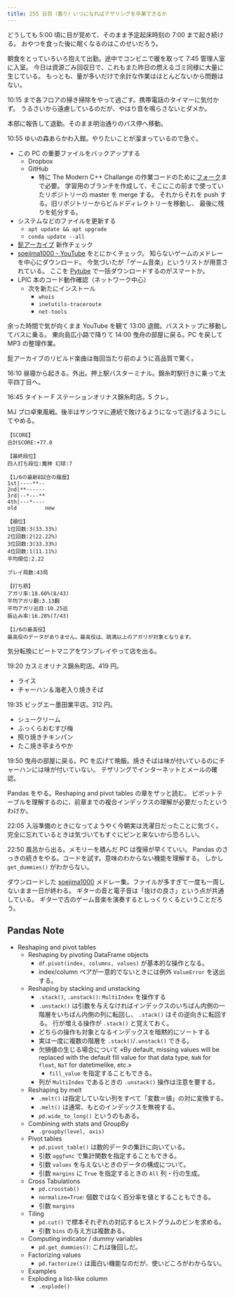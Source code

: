```yaml
---
title: 255 日目（曇り）いつになればテザリングを卒業できるか
---
```


どうしても 5:00 頃に目が覚めて、そのまま予定起床時刻の 7:00 まで起き続ける。
おやつを食った後に眠くなるのはこのせいだろう。

朝食をとっていろいろ抱えて出勤。途中でコンビニで暖を取って 7:45 管理人室に入室。
今日は資源ごみ回収日で、これもまた昨日の燃えるゴミ同様に大量に生じている。
もっとも、量が多いだけで余計な作業はほとんどないから問題はない。

10:15 まで各フロアの掃き掃除をやって過ごす。携帯電話のタイマーに気付かず。
うるさいから遠慮しているのだが、やはり音を鳴らさないとダメか。

本部に報告して退勤。そのまま明治通りのバス停へ移動。

10:55 ゆいの森あらかわ入館。やりたいことが溜まっているので急ぐ。

* この PC の重要ファイルをバックアップする
  * Dropbox
  * GitHub
    * 特に The Modern C++ Challange の作業コードのために[フォーク](https://github.com/showa-yojyo/The-Modern-Cpp-Challenge)まで必要。
      学習用のブランチを作成して、そこにこの前まで使っていたリポジトリーの master を merge する。
      それからそれを push する。旧リポジトリーからビルドディレクトリーを移動し、
      最後に残りを処分する。
* システムなどのファイルを更新する
  * `apt update && apt upgrade`
  * `conda update --all`
* [髭アーカイブ](https://www.youtube.com/user/higestudio) 新作チェック
* [soejima1000 - YouTube][soejima1000] をとにかくチェック。
  知らないゲームのメドレーを中心にダウンロード。
  今気づいたが「ゲーム音楽」というリストが用意されている。
  ここを [Pytube] で一括ダウンロードするのがスマートか。
* LPIC 本のコード動作確認（ネットワーク中心）
  * 次を新たにインストール
    * `whois`
    * `inetutils-traceroute`
    * `net-tools`

余った時間で気が向くまま YouTube を観て 13:00 退館。バスストップに移動してバスに乗る。
東向島広小路で降りて 14:00 曳舟の部屋に戻る。PC を戻して MP3 の整理作業。

髭アーカイブのリビルド楽曲は毎回当たり前のように高品質で驚く。

16:10 昼寝から起きる。外出。押上駅バスターミナル。錦糸町駅行きに乗って太平四丁目へ。

16:45 タイトー F ステーションオリナス錦糸町店。5 クレ。

MJ プロ卓東風戦。後半はサシウマに連続で敗けるようになって逃げるようにしてやめる。

```text
【SCORE】
合計SCORE:+77.0

【最終段位】
四人打ち段位:魔神 幻球:7

【1/6の最新8試合の履歴】
1st|----**--
2nd|**------
3rd|--*---**
4th|---*----
old         new

【順位】
1位回数:3(33.33%)
2位回数:2(22.22%)
3位回数:3(33.33%)
4位回数:1(11.11%)
平均順位:2.22

プレイ局数:43局

【打ち筋】
アガリ率:18.60%(8/43)
平均アガリ翻:3.13翻
平均アガリ巡目:10.25巡
振込み率:16.28%(7/43)

【1/6の最高役】
最高役のデータがありません。最高役は、跳満以上のアガリが対象となります。
```

気分転換にビートマニアをワンプレイやって店を出る。

19:20 カスミオリナス錦糸町店。419 円。

* ライス
* チャーハン＆海老入り焼きそば

19:35 ビッグエー墨田業平店。312 円。

* シュークリーム
* ふっくらおむすび梅
* 照り焼きチキンパン
* たこ焼き亭まろやか

19:50 曳舟の部屋に戻る。PC を広げて晩飯。焼きそばは味が付いているのにチャーハンには味が付いていない。
テザリングでインターネットとメールの確認。

Pandas をやる。Reshaping and pivot tables の章をザッと読む。
ピボットテーブルを理解するのに、前章までの複合インデックスの理解が必要だったというわけか。

22:05 入浴準備のときになってようやく今朝実は洗濯日だったことに気づく。
完全に忘れているときは気づいてもすぐにピンと来ないから恐ろしい。

22:50 風呂から出る。メモリーを積んだ PC は復帰が早くていい。
Pandas のさっきの続きをやる。コードを試す。意味のわからない機能を理解する。
しかし `get_dummies()` がわからない。

ダウンロードした [soejima1000] メドレー集。ファイルが多すぎて一度も一周しないまま一日が終わる。
ギターの音と電子音は「抜けの良さ」という点が共通している。
ギターで古のゲーム音楽を演奏するとしっくりくるということだろう。

## Pandas Note

* Reshaping and pivot tables
  * Reshaping by pivoting DataFrame objects
    * `df.pivot(index, columns, values)` が基本的な操作となる。
    * index/column ペアが一意的でないときには例外 `ValueError` を送出する。
  * Reshaping by stacking and unstacking
    * `.stack()`, `.unstack()`: `MultiIndex` を操作する
    * `.unstack()` は引数を与えなければインデックスのいちばん内側の一階層をいちばん内側の列に転回し、
      `.stack()` はその逆向きに転回する。
      行が増える操作が `.stack()` と覚えておく。
    * どちらの操作も対象となるインデックスを暗黙的にソートする
    * 実は一度に複数の階層を `.stack()`/`.unstack()` できる。
    * 欠損値の生じる場合について «By default, missing values will be replaced
      with the default fill value for that data type, `NaN` for `float`, `NaT` for
      datetimelike, etc.»
      * `fill_value` を指定することもできる。
    * 列が `MultiIndex` であるときの `.unstack()` 操作は注意を要する。
  * Reshaping by melt
    * `.melt()` は指定していない列をすべて「変数＝値」の対に変換する。
    * `.melt()` は通常、もとのインデックスを無視する。
    * `pd.wide_to_long()` というのもある。
  * Combining with stats and GroupBy
    * `.groupby(level, axis)`
  * Pivot tables
    * `pd.pivot_table()` は数的データの集計に向いている。
    * 引数 `aggfunc` で集計関数を指定することもできる。
    * 引数 `values` を与えないときのデータの構成について。
    * 引数 `margins` に `True` を指定するときの `All` 列・行の生成。
  * Cross Tabulations
    * `pd.crosstab()`
    * `normalize=True`: 個数ではなく百分率を値とすることもできる。
    * 引数 `margins`
  * Tiling
    * `pd.cut()` で標本それぞれの対応するヒストグラムのビンを求める。
    * 引数 `bins` の与え方は複数ある。
  * Computing indicator / dummy variables
    * `pd.get_dummies()`: これは後回しだ。
  * Factorizing values
    * `pd.factorize()` は面白い機能なのだが、使いどころがわからない。
  * Examples
  * Exploding a list-like column
    * `.explode()`

[soejima1000]: https://www.youtube.com/user/soejima1000/videos
[pytube]: https://pytube.io/en/latest/index.html

